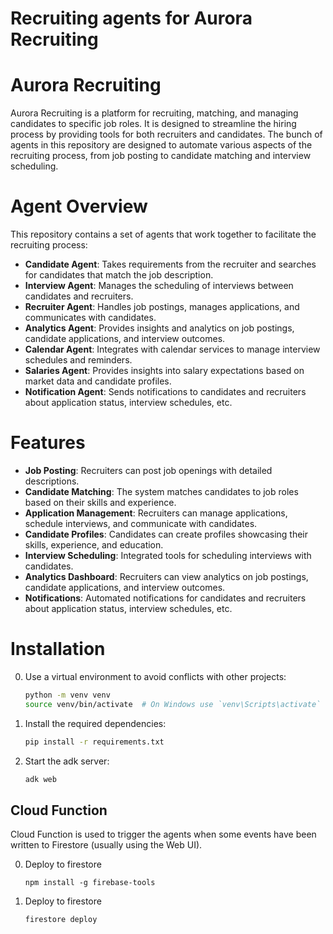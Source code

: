 # Recruiting agents for Aurora Recruiting
# Aurora Recruiting
Aurora Recruiting is a platform for recruiting, matching, and managing candidates to specific job roles.
It is designed to streamline the hiring process by providing tools for both recruiters and candidates. 
The bunch of agents in this repository are designed to automate various aspects of the recruiting process, from job posting to candidate matching and interview scheduling.
# Agent Overview
This repository contains a set of agents that work together to facilitate the recruiting process:
- **Candidate Agent**: Takes requirements from the recruiter and searches for candidates that match the job description.
- **Interview Agent**: Manages the scheduling of interviews between candidates and recruiters.
- **Recruiter Agent**: Handles job postings, manages applications, and communicates with candidates.
- **Analytics Agent**: Provides insights and analytics on job postings, candidate applications, and interview outcomes.
- **Calendar Agent**: Integrates with calendar services to manage interview schedules and reminders.
- **Salaries Agent**: Provides insights into salary expectations based on market data and candidate profiles.
- **Notification Agent**: Sends notifications to candidates and recruiters about application status, interview schedules, etc.
# Features
- **Job Posting**: Recruiters can post job openings with detailed descriptions.
- **Candidate Matching**: The system matches candidates to job roles based on their skills and experience.
- **Application Management**: Recruiters can manage applications, schedule interviews, and communicate with candidates.
- **Candidate Profiles**: Candidates can create profiles showcasing their skills, experience, and education.
- **Interview Scheduling**: Integrated tools for scheduling interviews with candidates.
- **Analytics Dashboard**: Recruiters can view analytics on job postings, candidate applications, and interview outcomes.
- **Notifications**: Automated notifications for candidates and recruiters about application status, interview schedules, etc.

# Installation
0. Use a virtual environment to avoid conflicts with other projects:
   ```bash
   python -m venv venv
   source venv/bin/activate  # On Windows use `venv\Scripts\activate`
   ```
1. Install the required dependencies:
   ```bash
   pip install -r requirements.txt
   ```
2. Start the adk server:
   ```bash
   adk web
   ```

## Cloud Function
Cloud Function is used to trigger the agents when some events have been written to Firestore (usually using the Web UI).

0. Deploy to firestore
   ```
   npm install -g firebase-tools
   ```
1. Deploy to firestore
   ```
   firestore deploy
   ```
